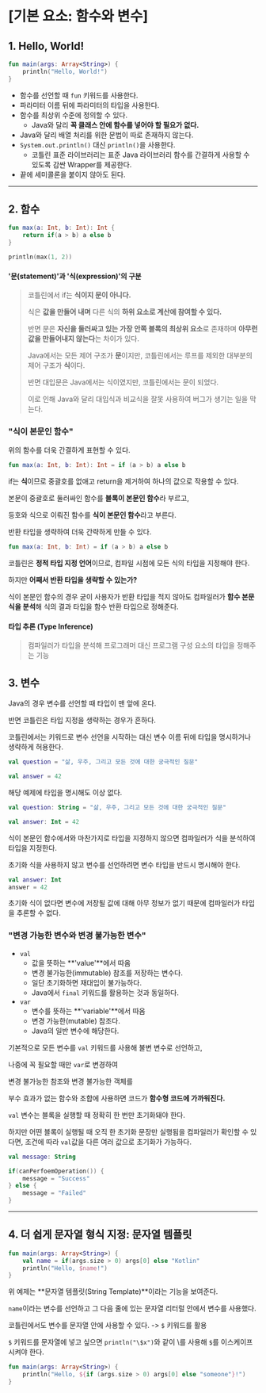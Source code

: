# [기본 요소: 함수와 변수]

## 1. Hello, World!

```kotlin
fun main(args: Array<String>) {
    println("Hello, World!")
}
```

- 함수를 선언할 때 `fun` 키워드를 사용한다.
- 파라미터 이름 뒤에 파라미터의 타입을 사용한다.
- 함수를 최상위 수준에 정의할 수 있다.
  - Java와 달리 **꼭 클래스 안에 함수를 넣어야 할 필요가 없다.**
- Java와 달리 배열 처리를 위한 문법이 따로 존재하지 않는다.
- `System.out.println()` 대신 `println()`을 사용한다.
  - 코틀린 표준 라이브러리는 표준 Java 라이브러리 함수를 간결하게 사용할 수 있도록 감싼 Wrapper를 제공한다.
- 끝에 세미콜론을 붙이지 않아도 된다.

---

## 2. 함수
```kotlin
fun max(a: Int, b: Int): Int {
    return if(a > b) a else b
}

println(max(1, 2))
```

#### '문(statement)'과 '식(expression)'의 구분
> 코틀린에서 if는 **식이지 문이 아니다.**
> 
> 식은 **값을 만들어 내며** 다른 식의 **하위 요소로 계산에 참여할 수 있다.**
> 
> 반면 문은 **자신을 둘러싸고 있는 가장 안쪽 블록의 최상위 요소**로 존재하며 **아무런 값을 만들어내지 않는다**는 차이가 있다.
> 
> Java에서는 모든 제어 구조가 **문**이지만, 코틀린에서는 루프를 제외한 대부분의 제어 구조가 **식**이다.
> 
> 반면 대입문은 Java에서는 식이였지만, 코틀린에서는 문이 되었다.
> 
> 이로 인해 Java와 달리 대입식과 비교식을 잘못 사용하여 버그가 생기는 일을 막는다.

### "식이 본문인 함수"

위의 함수를 더욱 간결하게 표현할 수 있다.
```kotlin
fun max(a: Int, b: Int): Int = if (a > b) a else b
```
if는 **식**이므로 중괄호를 없애고 return을 제거하여 하나의 값으로 작용할 수 있다.

본문이 중괄호로 둘러싸인 함수를 **블록이 본문인 함수**라 부르고,

등호와 식으로 이뤄진 함수를 **식이 본문인 함수**라고 부른다.

반환 타입을 생략하여 더욱 간략하게 만들 수 있다.

```kotlin
fun max(a: Int, b: Int) = if (a > b) a else b
```
코틀린은 **정적 타입 지정 언어**이므로, 컴파일 시점에 모든 식의 타입을 지정해야 한다.

하지만 **어째서 반환 타입을 생략할 수 있는가?**

식이 본문인 함수의 경우 굳이 사용자가 반환 타입을 적지 않아도 컴파일러가 **함수 본문 식을 분석**해 식의 결과 타입을 함수 반환 타입으로 정해준다.

#### 타입 추론 (Type Inference)
> 컴파일러가 타입을 분석해 프로그래머 대신 프로그램 구성 요소의 타입을 정해주는 기능

## 3. 변수
Java의 경우 변수를 선언할 때 타입이 맨 앞에 온다.

반면 코틀린은 타입 지정을 생략하는 경우가 흔하다.

코틀린에서는 키워드로 변수 선언을 시작하는 대신 변수 이름 뒤에 타입을 명시하거나 생략하게 허용한다.

```kotlin
val question = "삶, 우주, 그리고 모든 것에 대한 궁극적인 질문"

val answer = 42
```

해당 예제에 타입을 명시해도 이상 없다.

```kotlin
val question: String = "삶, 우주, 그리고 모든 것에 대한 궁극적인 질문"

val answer: Int = 42
```

식이 본문인 함수에서와 마찬가지로 타입을 지정하지 않으면 컴파일러가 식을 분석하여 타입을 지정한다.

초기화 식을 사용하지 않고 변수를 선언하려면 변수 타입을 반드시 명시해야 한다.

```kotlin
val answer: Int
answer = 42
```

초기화 식이 없다면 변수에 저장될 값에 대해 아무 정보가 없기 때문에 컴파일러가 타입을 추론할 수 없다.

### "변경 가능한 변수와 변경 불가능한 변수"
- `val`
  - 값을 뜻하는 **'value'**에서 따옴
  - 변경 불가능한(immutable) 참조를 저장하는 변수다.
  - 일단 초기화하면 재대입이 불가능하다.
  - Java에서 `final` 키워드를 활용하는 것과 동일하다.
- `var`
  - 변수를 뜻하는 **'variable'**에서 따옴
  - 변경 가능한(mutable) 참조다.
  - Java의 일반 변수에 해당한다.

기본적으로 모든 변수를 `val` 키워드를 사용해 불변 변수로 선언하고,

나중에 꼭 필요할 때만 `var`로 변경하여

변경 불가능한 참조와 변경 불가능한 객체를

부수 효과가 없는 함수와 조합에 사용하면 코드가 **함수형 코드에 가까워진다.**

`val` 변수는 블록을 실행할 때 정확히 한 번만 초기화돼야 한다.

하지만 어떤 블록이 실행될 때 오직 한 초기화 문장만 실행됨을 컴파일러가 확인할 수 있다면, 조건에 따라 `val`값을 다른 여러 값으로 초기화가 가능하다.

```kotlin
val message: String

if(canPerfoemOperation()) {
    message = "Success"
} else {
    message = "Failed"
}
```

---

## 4. 더 쉽게 문자열 형식 지정: 문자열 템플릿

```kotlin
fun main(args: Array<String>) {
    val name = if(args.size > 0) args[0] else "Kotlin"
    println("Hello, $name!")
}
```

위 예제는 **문자열 템플릿(String Template)**이라는 기능을 보여준다.

`name`이라는 변수를 선언하고 그 다음 줄에 있는 문자열 리터럴 안에서 변수를 사용했다.

코틀린에서도 변수를 문자열 안에 사용할 수 있다. -> `$` 키워드를 활용

`$` 키워드를 문자열에 넣고 싶으면 `println("\$x")`와 같이 \를 사용해 `$`를 이스케이프 시켜야 한다.

```kotlin
fun main(args: Array<String>) {
    println("Hello, ${if (args.size > 0) args[0] else "someone"}!")
}
```